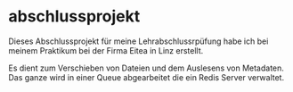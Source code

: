 # abschlussprojekt
Dieses Abschlussprojekt für meine Lehrabschlussrpüfung habe ich bei meinem Praktikum bei der Firma Eitea in Linz erstellt.

Es dient zum Verschieben von Dateien und dem Auslesens von Metadaten. Das ganze wird in einer Queue abgearbeitet die ein Redis Server verwaltet.
